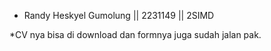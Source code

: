- Randy Heskyel Gumolung || 2231149 || 2SIMD

*CV nya bisa di download dan formnya juga sudah jalan pak.
